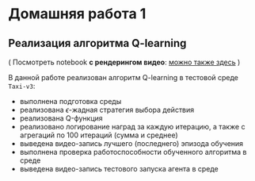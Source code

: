 # Домашняя работа 1
## Реализация алгоритма Q-learning

( Посмотреть notebook **с рендерингом видео**:  [можно также здесь](https://nbviewer.org/github/eilyich/OtusHomework2/blob/master/homewok.ipynb?flush_cache=true) )

В данной работе реализован алгоритм Q-learning в тестовой среде `Taxi-v3`:
- выполнена подготовка среды
- реализована $\epsilon$-жадная стратегия выбора действия
- реализована Q-функция
- реализовано логирование наград за каждую итерацию, а также с агрегаций по 100 итераций (сумма и среднее)
- выведена видео-запись лучшего (последнего) эпизода обучения
- выполнена проверка работоспособности обученного алгоритма в среде
- выведена видео-запись тестового запуска агента в среде